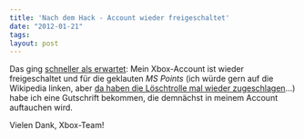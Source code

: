 ```yaml
---
title: 'Nach dem Hack - Account wieder freigeschaltet'
date: "2012-01-21"
tags: 
layout: post
---
```

Das ging [schneller als erwartet][0]: Mein Xbox-Account ist wieder freigeschaltet und für die geklauten *MS Points* (ich würde gern auf die Wikipedia linken, aber [da haben die Löschtrolle mal wieder zugeschlagen][1]...) habe ich eine Gutschrift bekommen, die demnächst in meinem Account auftauchen wird.

Vielen Dank, Xbox-Team!

[0]: /2012/01/15/mein-xbox-live-account-wurde-gehackt/
[1]: http://de.wikipedia.org/w/index.php?title=Microsoft_Points
